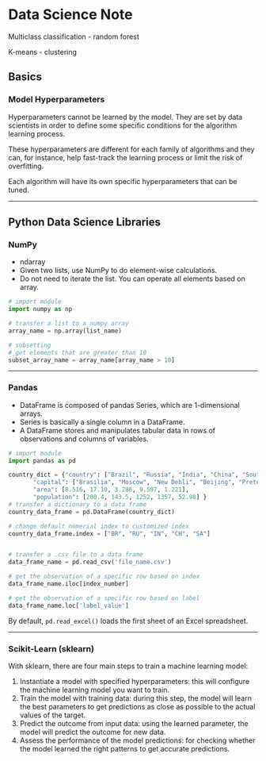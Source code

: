 # Data Science Note

Multiclass classification - random forest

K-means - clustering 

## Basics

### Model Hyperparameters

Hyperparameters cannot be learned by the model. They are set by data scientists in order to define some specific conditions for the algorithm learning process. 

These hyperparameters are different for each family of algorithms and they can, for instance, help fast-track the learning process or limit the risk of overfitting.

Each algorithm will have its own specific hyperparameters that can be tuned.

---

## Python Data Science Libraries 

### NumPy

- ndarray
- Given two lists, use NumPy to do element-wise calculations. 
- Do not need to iterate the list. You can operate all elements based on array.

```python
# import module
import numpy as np

# transfer a list to a numpy array 
array_name = np.array(list_name)

# subsetting 
# get elements that are greater than 10 
subset_array_name = array_name[array_name > 10]
```

---

### Pandas 

- DataFrame is composed of pandas Series, which are 1-dimensional arrays.
- Series is basically a single column in a DataFrame. 
- A DataFrame stores and manipulates tabular data in rows of observations and columns of variables.

```python
# import module 
import pandas as pd

country_dict = {"country": ["Brazil", "Russia", "India", "China", "South Africa"],
       "capital": ["Brasilia", "Moscow", "New Dehli", "Beijing", "Pretoria"],
       "area": [8.516, 17.10, 3.286, 9.597, 1.221],
       "population": [200.4, 143.5, 1252, 1357, 52.98] }
# transfer a dictionary to a data frame
country_data_frame = pd.DataFrame(country_dict)

# change default numerial index to customized index 
country_data_frame.index = ["BR", "RU", "IN", "CH", "SA"]


# transfer a .csv file to a data frame 
data_frame_name = pd.read_csv('file_name.csv')

# get the observation of a specific row based on index
data_frame_name.iloc[index_number]

# get the observation of a specific row based on label
data_frame_name.loc['label_value']
```

By default, `pd.read_excel()` loads the first sheet of an Excel spreadsheet.

--- 

### Scikit-Learn (sklearn)

With sklearn, there are four main steps to train a machine learning model: 

1. Instantiate a model with specified hyperparameters: this will configure the machine learning model you want to train.
2. Train the model with training data: during this step, the model will learn the best parameters to get predictions as close as possible to the actual values of the target.
3. Predict the outcome from input data: using the learned parameter, the model will predict the outcome for new data.
4. Assess the performance of the model predictions: for checking whether the model learned the right patterns to get accurate predictions.
